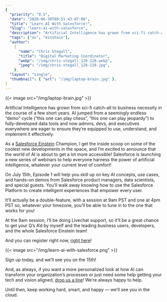 ```yaml
---
{
  "priority": "0.5",
  "date": "2020-06-30T09:51:43-07:00",
  "title": "Learn AI With Salesforce!",
  "Slug": "learn-ai-with-salesforce",
  "description": "Artificial Intelligence has grown from sci-fi catch-all to business necessity in the course of a few short years. AI jumped from a seemingly endless ...",
  "tags": ["ai", "einstein"],
  "author":
    {
      "name": "Chris Stegall",
      "title": "Digital Marketing Coordinator",
      "webp": "/img/chris-stegall_128-128.webp",
      "jpeg": "/img/chris-stegall_128-128.jpg",
    },
  "layout": "single",
  "thumbnail": { "url": "/img/laptop-brain.jpg" },
}
---
```


{{< image src="/img/laptop-brain.jpg" >}}

Artificial Intelligence has grown from sci-fi catch-all to business necessity in the course of a few short years. AI jumped from a seemingly endless “demo” cycle (“this one can play chess”, “this one can play jeopardy”) to fully-developed data tools and now admins, devs, and executives everywhere are eager to ensure they’re equipped to use, understand, and implement it effectively.

As a [Salesforce Einstein](https://www.salesforce.com/products/einstein/overview/) Champion, I get the inside scoop on some of the coolest new developments in the space, and I’m excited to announce that the world of AI is about to get a lot more accessible! Salesforce is launching a new series of webinars to help everyone harness the power of artificial intelligence, whatever your current level of comfort!

On July 15th, Episode 1 will help you skill up on key AI concepts, use cases, and hands-on demos from Salesforce product managers, data scientists, and special guests. You’ll walk away knowing how to use the Salesforce Platform to create intelligent experiences that empower every user.

It’ll actually be a double-feature, with a session at 9am PST and one at 4pm PST so, whatever your timezone, you’ll be able to tune in to the one that works for you!

At the 9am session, I’ll be doing Livechat support, so it’ll be a great chance to get your Q’s A’d by myself and the leading business users, developers, and the whole Salesforce Einstein team!

And you can register right now, [right here](https://www.salesforce.com/form/event/learn-ai-with-salesforce/)!

{{< image src="/img/learn-ai-with-salesforce.png" >}}

Sign up today, and we’ll see you on the 15th!

And, as always, if you want a more personalized look at how AI can transform your organization’s processes or just need some help getting your tech and vision aligned, [drop us a line](https://www.mkpartners.com/contact/)! We’re always happy to help.

Until then, keep working hard, smart, and happy — we’ll see you in the cloud.
